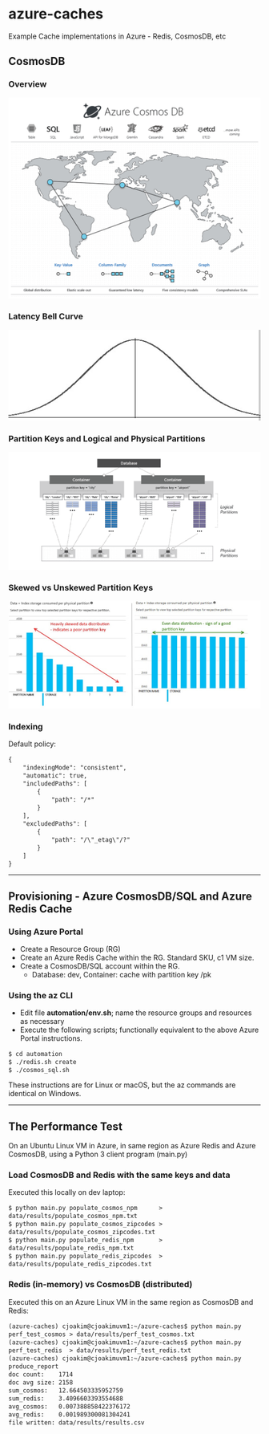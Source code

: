 # azure-caches

Example Cache implementations in Azure - Redis, CosmosDB, etc

## CosmosDB

### Overview 

![azure-cosmos-db](img/azure-cosmos-db-gray.png)

### Latency Bell Curve

![bell-curve](img/bell-curve.jpg)

### Partition Keys and Logical and Physical Partitions

![resource-partition](img/resource-partition.png)

### Skewed vs Unskewed Partition Keys

![cosmosdbpartitions](img/cosmosdbpartitions.jpg)

### Indexing

Default policy:
```
{
    "indexingMode": "consistent",
    "automatic": true,
    "includedPaths": [
        {
            "path": "/*"
        }
    ],
    "excludedPaths": [
        {
            "path": "/\"_etag\"/?"
        }
    ]
}
```

---

## Provisioning - Azure CosmosDB/SQL and Azure Redis Cache

### Using Azure Portal

- Create a Resource Group (RG)
- Create an Azure Redis Cache within the RG.  Standard SKU, c1 VM size.
- Create a CosmosDB/SQL account within the RG.
  - Database: dev, Container: cache with partition key /pk

### Using the az CLI

- Edit file **automation/env.sh**; name the resource groups and resources as necessary
- Execute the following scripts; functionally equivalent to the above Azure Portal instructions.
```
$ cd automation
$ ./redis.sh create
$ ./cosmos_sql.sh
```

These instructions are for Linux or macOS, but the az commands are identical on Windows.

---

## The Performance Test

On an Ubuntu Linux VM in Azure, in same region as Azure Redis and Azure CosmosDB, 
using a Python 3 client program (main.py)

### Load CosmosDB and Redis with the same keys and data

Executed this locally on dev laptop:

```
$ python main.py populate_cosmos_npm      > data/results/populate_cosmos_npm.txt
$ python main.py populate_cosmos_zipcodes > data/results/populate_cosmos_zipcodes.txt
$ python main.py populate_redis_npm       > data/results/populate_redis_npm.txt
$ python main.py populate_redis_zipcodes  > data/results/populate_redis_zipcodes.txt
```

### Redis (in-memory) vs CosmosDB (distributed)

Executed this on an Azure Linux VM in the same region as CosmosDB and Redis:

```
(azure-caches) cjoakim@cjoakimuvm1:~/azure-caches$ python main.py perf_test_cosmos > data/results/perf_test_cosmos.txt
(azure-caches) cjoakim@cjoakimuvm1:~/azure-caches$ python main.py perf_test_redis  > data/results/perf_test_redis.txt
(azure-caches) cjoakim@cjoakimuvm1:~/azure-caches$ python main.py produce_report
doc count:    1714
doc avg size: 2158
sum_cosmos:   12.664503335952759
sum_redis:    3.4096603393554688
avg_cosmos:   0.007388858422376172
avg_redis:    0.001989300081304241
file written: data/results/results.csv
```
